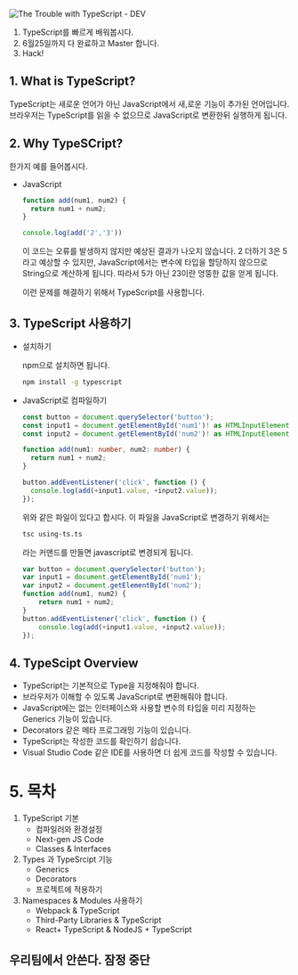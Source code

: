 ![The Trouble with TypeScript - DEV](https://res.cloudinary.com/practicaldev/image/fetch/s--Rx2-HaVZ--/c_imagga_scale,f_auto,fl_progressive,h_420,q_auto,w_1000/https://dev-to-uploads.s3.amazonaws.com/i/bq5nm2vl3thxju1l5y24.png)

1. TypeScript를 빠르게 배워봅시다.
2. 6월25일까지 다 완료하고 Master 합니다.
3. Hack!

## 1. What is TypeScript?

TypeScript는 새로운 언어가 아닌 JavaScript에서 새,로운 기능이 추가된 언어입니다. 브라우저는 TypeScript를 읽을 수 없으므로 JavaScript로 변환한뒤 실행하게 됩니다.

## 2.  Why TypeSCript?

한가지 예를 들어봅시다.

* JavaScript

  ```javascript
  function add(num1, num2) {
  	return num1 + num2;
  }
  
  console.log(add('2','3'))
  ```

  이 코드는 오류를 발생하지 않지만 예상된 결과가 나오지 않습니다. 2 더하기 3은 5라고 예상할 수 있지만, JavaScript에서는 변수에 타입을 할당하지 않으므로 String으로 계산하게 됩니다. 따라서 5가 아닌 23이란 엉뚱한 값을 얻게 됩니다.

  이런 문제를 해결하기 위해서 TypeScript를 사용합니다.

## 3. TypeScript 사용하기

* 설치하기

  npm으로 설치하면 됩니다.

  ```bash
  npm install -g typescript
  ```

* JavaScript로 컴파일하기

  ```typescript
  const button = document.querySelector('button');
  const input1 = document.getElementById('num1')! as HTMLInputElement;
  const input2 = document.getElementById('num2')! as HTMLInputElement;
  
  function add(num1: number, num2: number) {
    return num1 + num2;
  }
  
  button.addEventListener('click', function () {
    console.log(add(+input1.value, +input2.value));
  });
  
  ```

  위와 같은 파일이 있다고 합시다. 이 파일을 JavaScript로 변경하기 위해서는

  ```bash
  tsc using-ts.ts
  ```

  라는 커맨드를 만들면 javascript로 변경되게 됩니다.

  ```javascript
  var button = document.querySelector('button');
  var input1 = document.getElementById('num1');
  var input2 = document.getElementById('num2');
  function add(num1, num2) {
      return num1 + num2;
  }
  button.addEventListener('click', function () {
      console.log(add(+input1.value, +input2.value));
  });
  
  ```

## 4. TypeScipt Overview

* TypeScript는 기본적으로 Type을 지정해줘야 합니다.
* 브라우저가 이해할 수 있도록 JavaScript로 변환해줘야 합니다.
* JavaScript에는 없는 인터페이스와 사용할 변수의 타입을 미리 지정하는 Generics 기능이 있습니다.
* Decorators 같은 메타 프로그래밍 기능이 있습니다.
* TypeScript는 작성한 코드를 확인하기 쉽습니다.
* Visual Studio Code 같은 IDE를 사용하면 더 쉽게 코드를 작성할 수 있습니다.

# 5. 목차

1. TypeScript 기본
   * 컴파일러와 환경설정
   * Next-gen JS Code
   * Classes & Interfaces
2. Types 과 TypeSrcipt 기능
   * Generics
   * Decorators
   * 프로젝트에 적용하기
3. Namespaces & Modules 사용하기
   * Webpack & TypeScript
   * Third-Party Libraries & TypeScript
   * React+ TypeScript & NodeJS + TypeScript


## 우리팀에서 안쓴다. 잠정 중단

























